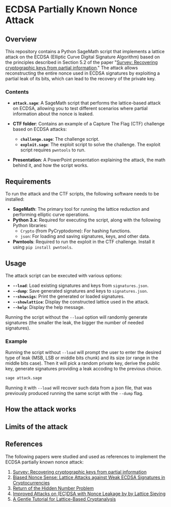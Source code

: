 # ECDSA Partially Known Nonce Attack

## Overview

This repository contains a Python SageMath script that implements a lattice attack on the ECDSA (Elliptic Curve Digital Signature Algorithm) based on the principles described in Section 5.2 of the paper "[Survey: Recovering cryptographic keys from partial information](https://cic.iacr.org/p/1/1/28/pdf)." The attack allows reconstructing the entire nonce used in ECDSA signatures by exploiting a partial leak of its bits, which can lead to the recovery of the private key.

### Contents

- **`attack.sage`**: A SageMath script that performs the lattice-based attack on ECDSA, allowing you to test different scenarios where partial information about the nonce is leaked.
  
- **CTF folder**: Contains an example of a Capture The Flag (CTF) challenge based on ECDSA attacks:
  - **`challenge.sage`**: The challenge script.
  - **`exploit.sage`**: The exploit script to solve the challenge. The exploit script requires `pwntools` to run.

- **Presentation**: A PowerPoint presentation explaining the attack, the math behind it, and how the script works.

## Requirements

To run the attack and the CTF scripts, the following software needs to be installed:

- **SageMath**: The primary tool for running the lattice reduction and performing elliptic curve operations.
- **Python 3.x**: Required for executing the script, along with the following Python libraries:
  - `Crypto` (from PyCryptodome): For hashing functions.
  - `json`: For loading and saving signatures, keys, and other data.
- **Pwntools**: Required to run the exploit in the CTF challenge. Install it using `pip install pwntools`.

## Usage

The attack script can be executed with various options:

- **`--load`**: Load existing signatures and keys from `signatures.json`.
- **`--dump`**: Save generated signatures and keys to `signatures.json`.
- **`--showsigs`**: Print the generated or loaded signatures.
- **`--showlattice`**: Display the constructed lattice used in the attack.
- **`--help`**: Display the help message.

Running the script without the `--load` option will randomly generate signatures (the smaller the leak, the bigger the number of needed signatures).

### Example

Running the script without `--load` will prompt the user to enter the desired type of leak (MSB, LSB or middle bits chunk) and its size (or range in the middle bits case).
Then it will pick a random private key, derive the public key, generate signatures providing a leak accoding to the previous choice.

```bash
sage attack.sage
```

Running it with `--load` will recover such data from a json file, that was previously produced running the same script with the `--dump` flag.

## How the attack works

## Limits of the attack

## References
The following papers were studied and used as references to implement the ECDSA partially known nonce attack:
1. [Survey: Recovering cryptographic keys from partial information](https://cic.iacr.org/p/1/1/28/pdf)
2. [Biased Nonce Sense: Lattice Attacks against Weak ECDSA Signatures in Cryptocurrencies](https://eprint.iacr.org/2019/023.pdf)
3. [Return of the Hidden Number Problem](https://tches.iacr.org/index.php/TCHES/article/download/7337/6509/)
4. [Improved Attacks on (EC)DSA with Nonce Leakage by by Lattice Sieving](https://tches.iacr.org/index.php/TCHES/article/view/10294/9744)
5. [A Gentle Tutorial for Lattice-Based Cryptanalysis](https://eprint.iacr.org/2023/032.pdf)


